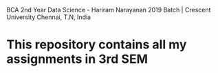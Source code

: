 BCA 2nd Year Data Science - Hariram Narayanan 2019 Batch | Crescent University Chennai, T.N, India
# This repository contains all my assignments in 3rd SEM

